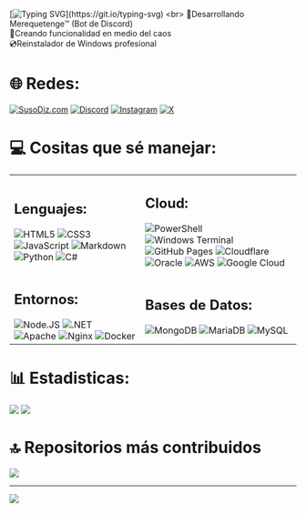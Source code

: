 [![Typing SVG](https://readme-typing-svg.herokuapp.com?color=%2336BCF7&center=true&vCenter=true&width=600&lines=Hola+👋,+Soy+SusoDiz;+Bienvenido+a+mi+Perfil!)](https://git.io/typing-svg)
<br>
🗿Desarrollando Merequetenge™ (Bot de Discord)
<br>
🧪Creando funcionalidad en medio del caos
<br>
💿Reinstalador de Windows profesional

# 🌐 Redes:
[![SusoDiz.com](https://img.shields.io/badge/SusoDiz.com-%4c82ff.svg?logo=website&logoColor=white)](https://susodiz.com)
[![Discord](https://img.shields.io/badge/Discord-%237289DA.svg?logo=discord&logoColor=white)](https://discord.gg/https://discord.gg/feTTh4HpcK) [![Instagram](https://img.shields.io/badge/Instagram-%23E4405F.svg?logo=Instagram&logoColor=white)](https://instagram.com/suso.diz) [![X](https://img.shields.io/badge/X-black.svg?logo=X&logoColor=white)](https://x.com/SusoDiz) 

# 💻 Cositas que sé manejar:
<table>
    <tr>
        <td>
        <h2>Lenguajes:</h2>
            <img src="https://img.shields.io/badge/html5-%23E34F26.svg?style=for-the-badge&logo=html5&logoColor=white" alt="HTML5">
            <img src="https://img.shields.io/badge/css3-%231572B6.svg?style=for-the-badge&logo=css3&logoColor=white" alt="CSS3">
            <img src="https://img.shields.io/badge/javascript-%23323330.svg?style=for-the-badge&logo=javascript&logoColor=%23F7DF1E" alt="JavaScript">
            <img src="https://img.shields.io/badge/markdown-%23000000.svg?style=for-the-badge&logo=markdown&logoColor=white" alt="Markdown">
            <img src="https://img.shields.io/badge/python-3670A0?style=for-the-badge&logo=python&logoColor=ffdd54" alt="Python">
            <img src="https://img.shields.io/badge/c%23-%23239120.svg?style=for-the-badge&logo=csharp&logoColor=white" alt="C#">
        </td>
        <td>
        <h2>Cloud:</h2>
            <img src="https://img.shields.io/badge/PowerShell-%235391FE.svg?style=for-the-badge&logo=powershell&logoColor=white" alt="PowerShell">
            <img src="https://img.shields.io/badge/Windows%20Terminal-%234D4D4D.svg?style=for-the-badge&logo=windows-terminal&logoColor=white" alt="Windows Terminal">
            <img src="https://img.shields.io/badge/github%20pages-121013?style=for-the-badge&logo=github&logoColor=white"· alt="GitHub Pages">
            <img src="https://img.shields.io/badge/Cloudflare-F38020?style=for-the-badge&logo=Cloudflare&logoColor=white" alt="Cloudflare">
            <img src="https://img.shields.io/badge/Oracle-F80000?style=for-the-badge&logo=oracle&logoColor=white" alt="Oracle">
            <img src="https://img.shields.io/badge/AWS-%23FF9900.svg?style=for-the-badge&logo=amazon-aws&logoColor=white" alt="AWS">
            <img src="https://img.shields.io/badge/GoogleCloud-%234285F4.svg?style=for-the-badge&logo=google-cloud&logoColor=white" alt="Google Cloud">
        </td>
    </tr>
    <tr>
        <td>
        <h2>Entornos:</h2>
            <img src="https://img.shields.io/badge/node.js-6DA55F?style=for-the-badge&logo=node.js&logoColor=white" alt="Node.JS">
            <img src="https://img.shields.io/badge/.NET-5C2D91?style=for-the-badge&logo=.net&logoColor=white" alt=".NET">
            <img src="https://img.shields.io/badge/apache-%23D42029.svg?style=for-the-badge&logo=apache&logoColor=white" alt="Apache">
            <img src="https://img.shields.io/badge/nginx-%23009639.svg?style=for-the-badge&logo=nginx&logoColor=white" alt="Nginx">
            <img src="https://img.shields.io/badge/docker-%230db7ed.svg?style=for-the-badge&logo=docker&logoColor=white" alt="Docker">
        </td>
        <td>
        <h2>Bases de Datos:</h2>
            <img src="https://img.shields.io/badge/MongoDB-%234ea94b.svg?style=for-the-badge&logo=mongodb&logoColor=white" alt="MongoDB">
            <img src="https://img.shields.io/badge/MariaDB-003545?style=for-the-badge&logo=mariadb&logoColor=white" alt="MariaDB">
            <img src="https://img.shields.io/badge/mysql-%2300000f.svg?style=for-the-badge&logo=mysql&logoColor=white" alt="MySQL">
        </td>
    </tr>
</table>

# 📊 Estadisticas:
![](https://github-readme-stats.vercel.app/api?username=SusoDiz&theme=chartreuse-dark&hide_border=false&include_all_commits=false&count_private=false) ![](https://github-readme-stats.vercel.app/api/top-langs/?username=SusoDiz&theme=chartreuse-dark&hide_border=false&include_all_commits=true&count_private=true&layout=compact)
<!-- ![](https://github-readme-streak-stats.herokuapp.com/?user=SusoDiz&theme=chartreuse-dark&hide_border=false)<br/> -->
<!--
# 🏆 Trofeos en GitHub
![](https://github-profile-trophy.vercel.app/?username=SusoDiz&theme=radical&no-frame=true&no-bg=false&margin-w=4)
-->
# 🔝 Repositorios más contribuidos
![](https://github-contributor-stats.vercel.app/api?username=SusoDiz&limit=5&theme=dark&combine_all_yearly_contributions=true)

---
[![](https://visitcount.itsvg.in/api?id=SusoDiz&icon=0&color=0)](https://visitcount.itsvg.in)
